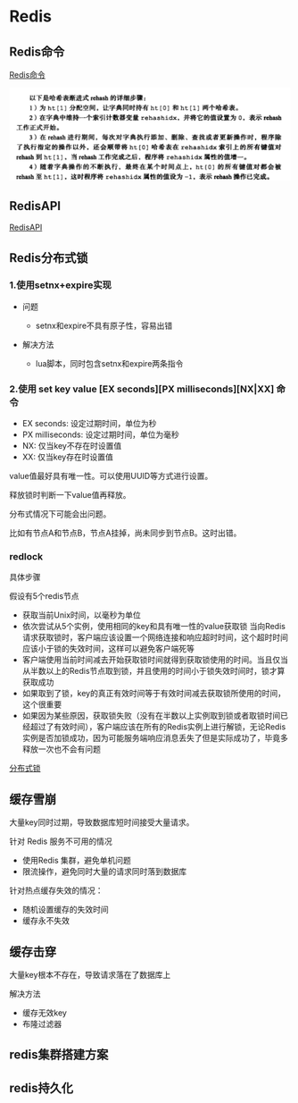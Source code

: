 # Redis

## Redis命令

[Redis命令](https://www.runoob.com/redis/redis-keys.html)

![image-20201013224430893](../img/DataBaseRedisRehash过程.png)

## RedisAPI

[RedisAPI](http://redisdoc.com/index.html)

## Redis分布式锁

### 1.使用setnx+expire实现

+ 问题
  + setnx和expire不具有原子性，容易出错

+ 解决方法
  + lua脚本，同时包含setnx和expire两条指令

### 2.使用 set key value [EX seconds][PX milliseconds][NX|XX] 命令

- EX seconds: 设定过期时间，单位为秒
- PX milliseconds: 设定过期时间，单位为毫秒
- NX: 仅当key不存在时设置值
- XX: 仅当key存在时设置值

value值最好具有唯一性。可以使用UUID等方式进行设置。

释放锁时判断一下value值再释放。

分布式情况下可能会出问题。

比如有节点A和节点B，节点A挂掉，尚未同步到节点B。这时出错。

### redlock

具体步骤

假设有5个redis节点

+ 获取当前Unix时间，以毫秒为单位
+ 依次尝试从5个实例，使用相同的key和具有唯一性的value获取锁
  当向Redis请求获取锁时，客户端应该设置一个网络连接和响应超时时间，这个超时时间应该小于锁的失效时间，这样可以避免客户端死等
+ 客户端使用当前时间减去开始获取锁时间就得到获取锁使用的时间。当且仅当从半数以上的Redis节点取到锁，并且使用的时间小于锁失效时间时，锁才算获取成功
+ 如果取到了锁，key的真正有效时间等于有效时间减去获取锁所使用的时间，这个很重要
+ 如果因为某些原因，获取锁失败（没有在半数以上实例取到锁或者取锁时间已经超过了有效时间），客户端应该在所有的Redis实例上进行解锁，无论Redis实例是否加锁成功，因为可能服务端响应消息丢失了但是实际成功了，毕竟多释放一次也不会有问题

[分布式锁](https://juejin.im/post/6844903830442737671)

## 缓存雪崩

大量key同时过期，导致数据库短时间接受大量请求。

针对 Redis 服务不可用的情况

+ 使用Redis 集群，避免单机问题
+ 限流操作，避免同时大量的请求同时落到数据库

针对热点缓存失效的情况：

+ 随机设置缓存的失效时间
+ 缓存永不失效



## 缓存击穿

大量key根本不存在，导致请求落在了数据库上

解决方法

+ 缓存无效key
+ 布隆过滤器



## redis集群搭建方案

## redis持久化



